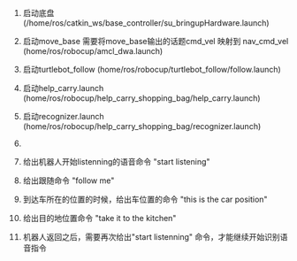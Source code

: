 1. 启动底盘(/home/ros/catkin_ws/base_controller/su_bringupHardware.launch)
2. 启动move_base 需要将move_base输出的话题cmd_vel 映射到  nav_cmd_vel  (home/ros/robocup/amcl_dwa.launch)  
3. 启动turtlebot_follow (home/ros/robocup/turtlebot_follow/follow.launch)
2. 启动help_carry.launch  (home/ros/robocup/help_carry_shopping_bag/help_carry.launch) 
3. 启动recognizer.launch (home/ros/robocup/help_carry_shopping_bag/recognizer.launch)

4. 

4. 给出机器人开始listenning的语音命令   "start listening"
5. 给出跟随命令												 "follow me"
6. 到达车所在的位置的时候，给出车位置的命令		"this is the car position"
7. 给出目的地位置命令												"take it to the kitchen"
8. 机器人返回之后，需要再次给出"start listenning" 命令，才能继续开始识别语音指令
